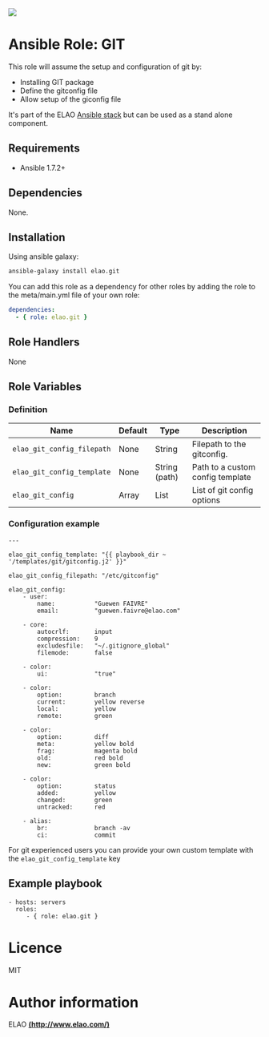 <img src="http://www.elao.com/images/corpo/logo_red_small.png"/>

# Ansible Role: GIT

This role will assume the setup and configuration of git by:
- Installing GIT package
- Define the gitconfig file
- Allow setup of the giconfig file

It's part of the ELAO [Ansible stack](http://ansible.elao.com) but can be used as a stand alone component.

## Requirements

- Ansible 1.7.2+

## Dependencies

None.

## Installation

Using ansible galaxy:

```bash
ansible-galaxy install elao.git
```
You can add this role as a dependency for other roles by adding the role to the meta/main.yml file of your own role:

```yaml
dependencies:
  - { role: elao.git }
```

## Role Handlers

None

## Role Variables

### Definition

|Name|Default|Type|Description|
|----|----|-----------|-------|
`elao_git_config_filepath`|None|String|Filepath to the gitconfig.
`elao_git_config_template`|None|String (path)|Path to a custom config template
`elao_git_config`|Array|List|List of git config options

### Configuration example

```
---

elao_git_config_template: "{{ playbook_dir ~ '/templates/git/gitconfig.j2' }}"

elao_git_config_filepath: "/etc/gitconfig"

elao_git_config:
    - user:
        name:           "Guewen FAIVRE"
        email:          "guewen.faivre@elao.com"

    - core:
        autocrlf:       input
        compression:    9
        excludesfile:   "~/.gitignore_global"
        filemode:       false

    - color:
        ui:             "true"

    - color:
        option:         branch
        current:        yellow reverse
        local:          yellow
        remote:         green

    - color:
        option:         diff
        meta:           yellow bold
        frag:           magenta bold
        old:            red bold
        new:            green bold

    - color:
        option:         status
        added:          yellow
        changed:        green
        untracked:      red
    
    - alias:
        br:             branch -av
        ci:             commit
```

For git experienced users you can provide your own custom template with the `elao_git_config_template` key

## Example playbook

    - hosts: servers
      roles:
         - { role: elao.git }

# Licence

MIT

# Author information

ELAO [**(http://www.elao.com/)**](http://www.elao.com)
